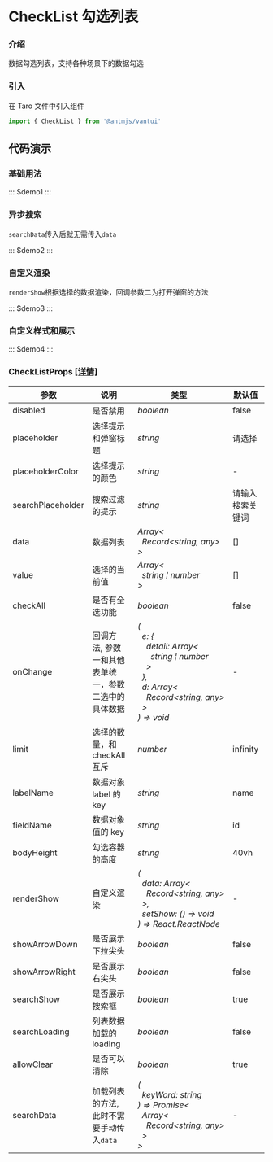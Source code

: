 # CheckList 勾选列表

### 介绍

数据勾选列表，支持各种场景下的数据勾选

### 引入

在 Taro 文件中引入组件

```js
import { CheckList } from '@antmjs/vantui'
```

## 代码演示

### 基础用法

::: $demo1 :::

### 异步搜索

`searchData`传入后就无需传入`data`

::: $demo2 :::

### 自定义渲染

`renderShow`根据选择的数据渲染，回调参数二为打开弹窗的方法

::: $demo3 :::

### 自定义样式和展示

::: $demo4 :::

### CheckListProps [[详情]](https://github.com/AntmJS/vantui/tree/main/packages/vantui/types/check-list.d.ts)

| 参数              | 说明                                                 | 类型                                                                                                                                                                                                                                                                                                                                                                                                                                                               | 默认值           | 必填    |
| ----------------- | ---------------------------------------------------- | ------------------------------------------------------------------------------------------------------------------------------------------------------------------------------------------------------------------------------------------------------------------------------------------------------------------------------------------------------------------------------------------------------------------------------------------------------------------ | ---------------- | ------- |
| disabled          | 是否禁用                                             | _&nbsp;&nbsp;boolean<br/>_                                                                                                                                                                                                                                                                                                                                                                                                                                         | false            | `false` |
| placeholder       | 选择提示和弹窗标题                                   | _&nbsp;&nbsp;string<br/>_                                                                                                                                                                                                                                                                                                                                                                                                                                          | 请选择           | `false` |
| placeholderColor  | 选择提示的颜色                                       | _&nbsp;&nbsp;string<br/>_                                                                                                                                                                                                                                                                                                                                                                                                                                          | -                | `false` |
| searchPlaceholder | 搜索过滤的提示                                       | _&nbsp;&nbsp;string<br/>_                                                                                                                                                                                                                                                                                                                                                                                                                                          | 请输入搜索关键词 | `false` |
| data              | 数据列表                                             | _&nbsp;&nbsp;Array<<br/>&nbsp;&nbsp;&nbsp;&nbsp;Record<string,&nbsp;any><br/>&nbsp;&nbsp;><br/>_                                                                                                                                                                                                                                                                                                                                                                   | []               | `false` |
| value             | 选择的当前值                                         | _&nbsp;&nbsp;Array<<br/>&nbsp;&nbsp;&nbsp;&nbsp;string&nbsp;&brvbar;&nbsp;number<br/>&nbsp;&nbsp;><br/>_                                                                                                                                                                                                                                                                                                                                                           | []               | `false` |
| checkAll          | 是否有全选功能                                       | _&nbsp;&nbsp;boolean<br/>_                                                                                                                                                                                                                                                                                                                                                                                                                                         | false            | `false` |
| onChange          | 回调方法, 参数一和其他表单统一，参数二选中的具体数据 | _&nbsp;&nbsp;(<br/>&nbsp;&nbsp;&nbsp;&nbsp;e:&nbsp;{<br/>&nbsp;&nbsp;&nbsp;&nbsp;&nbsp;&nbsp;detail:&nbsp;Array<<br/>&nbsp;&nbsp;&nbsp;&nbsp;&nbsp;&nbsp;&nbsp;&nbsp;string&nbsp;&brvbar;&nbsp;number<br/>&nbsp;&nbsp;&nbsp;&nbsp;&nbsp;&nbsp;><br/>&nbsp;&nbsp;&nbsp;&nbsp;},<br/>&nbsp;&nbsp;&nbsp;&nbsp;d:&nbsp;Array<<br/>&nbsp;&nbsp;&nbsp;&nbsp;&nbsp;&nbsp;Record<string,&nbsp;any><br/>&nbsp;&nbsp;&nbsp;&nbsp;><br/>&nbsp;&nbsp;)&nbsp;=>&nbsp;void<br/>_ | -                | `false` |
| limit             | 选择的数量，和 checkAll 互斥                         | _&nbsp;&nbsp;number<br/>_                                                                                                                                                                                                                                                                                                                                                                                                                                          | infinity         | `false` |
| labelName         | 数据对象 label 的 key                                | _&nbsp;&nbsp;string<br/>_                                                                                                                                                                                                                                                                                                                                                                                                                                          | name             | `false` |
| fieldName         | 数据对象值的 key                                     | _&nbsp;&nbsp;string<br/>_                                                                                                                                                                                                                                                                                                                                                                                                                                          | id               | `false` |
| bodyHeight        | 勾选容器的高度                                       | _&nbsp;&nbsp;string<br/>_                                                                                                                                                                                                                                                                                                                                                                                                                                          | 40vh             | `false` |
| renderShow        | 自定义渲染                                           | _&nbsp;&nbsp;(<br/>&nbsp;&nbsp;&nbsp;&nbsp;data:&nbsp;Array<<br/>&nbsp;&nbsp;&nbsp;&nbsp;&nbsp;&nbsp;Record<string,&nbsp;any><br/>&nbsp;&nbsp;&nbsp;&nbsp;>,<br/>&nbsp;&nbsp;&nbsp;&nbsp;setShow:&nbsp;()&nbsp;=>&nbsp;void<br/>&nbsp;&nbsp;)&nbsp;=>&nbsp;React.ReactNode<br/>_                                                                                                                                                                                   | -                | `false` |
| showArrowDown     | 是否展示下拉尖头                                     | _&nbsp;&nbsp;boolean<br/>_                                                                                                                                                                                                                                                                                                                                                                                                                                         | false            | `false` |
| showArrowRight    | 是否展示右尖头                                       | _&nbsp;&nbsp;boolean<br/>_                                                                                                                                                                                                                                                                                                                                                                                                                                         | false            | `false` |
| searchShow        | 是否展示搜索框                                       | _&nbsp;&nbsp;boolean<br/>_                                                                                                                                                                                                                                                                                                                                                                                                                                         | true             | `false` |
| searchLoading     | 列表数据加载的 loading                               | _&nbsp;&nbsp;boolean<br/>_                                                                                                                                                                                                                                                                                                                                                                                                                                         | false            | `false` |
| allowClear        | 是否可以清除                                         | _&nbsp;&nbsp;boolean<br/>_                                                                                                                                                                                                                                                                                                                                                                                                                                         | true             | `false` |
| searchData        | 加载列表的方法, 此时不需要手动传入`data`             | _&nbsp;&nbsp;(<br/>&nbsp;&nbsp;&nbsp;&nbsp;keyWord:&nbsp;string<br/>&nbsp;&nbsp;)&nbsp;=>&nbsp;Promise<<br/>&nbsp;&nbsp;&nbsp;&nbsp;Array<<br/>&nbsp;&nbsp;&nbsp;&nbsp;&nbsp;&nbsp;Record<string,&nbsp;any><br/>&nbsp;&nbsp;&nbsp;&nbsp;><br/>&nbsp;&nbsp;><br/>_                                                                                                                                                                                                  | -                | `false` |
